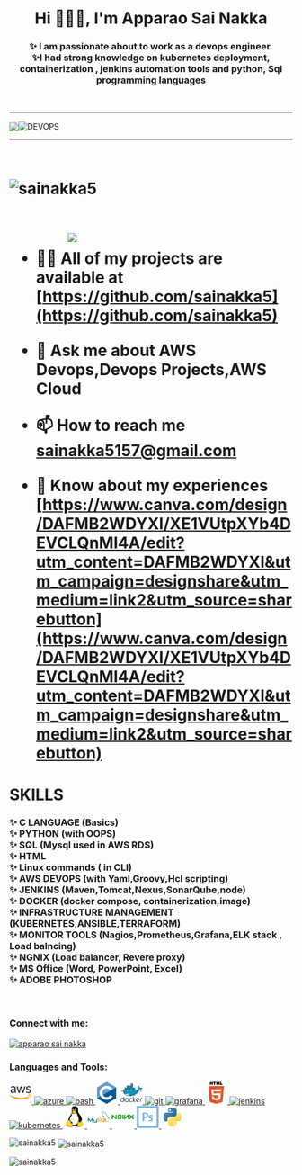 <h1 align="center"> Hi 🙋🏻‍♂️, I'm Apparao Sai Nakka</h1>

<h3 align="center">✨ I am passionate about to work as a devops engineer. <br> ✨I had strong knowledge on kubernetes deployment, containerization , jenkins automation tools and python, Sql programming languages<br></h3><br>


 <hr> <img align="center" width="250" src ="https://cdn.hashnode.com/res/hashnode/image/upload/v1679566984105/a9959474-198d-4bff-b290-1a54b4d66092.gif"><img align="center" width= "200" height="200" alt ="DEVOPS"  src="https://cdn.faun.dev/prod/media/public/original_images/devOps-cloud-native.gif"><br>  <hr> <br>
 
<h1>
<p align="left"> <img src="https://komarev.com/ghpvc/?username=sainakka5&label=Profile%20views&color=0e75b6&style=flat" alt="sainakka5" /> </p><br>
<img align="right" width="400" src="https://camo.githubusercontent.com/cae12fddd9d6982901d82580bdf321d81fb299141098ca1c2d4891870827bf17/68747470733a2f2f6d69726f2e6d656469756d2e636f6d2f6d61782f313336302f302a37513379765349765f7430696f4a2d5a2e676966">

- 👨‍💻 All of my projects are available at [https://github.com/sainakka5](https://github.com/sainakka5)

- 💬 Ask me about **AWS Devops,Devops Projects,AWS Cloud**

- 📫 How to reach me **sainakka5157@gmail.com**

- 📄 Know about my experiences [https://www.canva.com/design/DAFMB2WDYXI/XE1VUtpXYb4DEVCLQnMl4A/edit?utm_content=DAFMB2WDYXI&utm_campaign=designshare&utm_medium=link2&utm_source=sharebutton](https://www.canva.com/design/DAFMB2WDYXI/XE1VUtpXYb4DEVCLQnMl4A/edit?utm_content=DAFMB2WDYXI&utm_campaign=designshare&utm_medium=link2&utm_source=sharebutton)<br></h1>


# SKILLS
<h3 align="left">✨ C LANGUAGE (Basics)<br>
✨ PYTHON (with OOPS)<br>
✨ SQL (Mysql used in AWS RDS)<br>
✨ HTML<br>
✨ Linux commands ( in CLI)<br>
✨ AWS DEVOPS (with Yaml,Groovy,Hcl scripting)<br>
✨ JENKINS (Maven,Tomcat,Nexus,SonarQube,node)<br>
✨ DOCKER (docker compose, containerization,image)<br>
✨ INFRASTRUCTURE MANAGEMENT (KUBERNETES,ANSIBLE,TERRAFORM)<br>
✨ MONITOR TOOLS (Nagios,Prometheus,Grafana,ELK stack , Load balncing)<br>
✨ NGNIX (Load balancer, Revere proxy)<br>
✨ MS Office (Word, PowerPoint, Excel)<br>
✨ ADOBE PHOTOSHOP </h3><br>

<h3 align="left">Connect with me:</h3>
<p align="left">
<a href="https://linkedin.com/in/apparao sai nakka" target="blank"><img align="center" src="https://raw.githubusercontent.com/rahuldkjain/github-profile-readme-generator/master/src/images/icons/Social/linked-in-alt.svg" alt="apparao sai nakka" height="30" width="40" /></a>
</p>

<h3 align="left">Languages and Tools:</h3>
<p align="left"> <a href="https://aws.amazon.com" target="_blank" rel="noreferrer"> <img src="https://raw.githubusercontent.com/devicons/devicon/master/icons/amazonwebservices/amazonwebservices-original-wordmark.svg" alt="aws" width="40" height="40"/> </a> <a href="https://azure.microsoft.com/en-in/" target="_blank" rel="noreferrer"> <img src="https://www.vectorlogo.zone/logos/microsoft_azure/microsoft_azure-icon.svg" alt="azure" width="40" height="40"/> </a> <a href="https://www.gnu.org/software/bash/" target="_blank" rel="noreferrer"> <img src="https://www.vectorlogo.zone/logos/gnu_bash/gnu_bash-icon.svg" alt="bash" width="40" height="40"/> </a> <a href="https://www.cprogramming.com/" target="_blank" rel="noreferrer"> <img src="https://raw.githubusercontent.com/devicons/devicon/master/icons/c/c-original.svg" alt="c" width="40" height="40"/> </a> <a href="https://www.docker.com/" target="_blank" rel="noreferrer"> <img src="https://raw.githubusercontent.com/devicons/devicon/master/icons/docker/docker-original-wordmark.svg" alt="docker" width="40" height="40"/> </a> <a href="https://git-scm.com/" target="_blank" rel="noreferrer"> <img src="https://www.vectorlogo.zone/logos/git-scm/git-scm-icon.svg" alt="git" width="40" height="40"/> </a> <a href="https://grafana.com" target="_blank" rel="noreferrer"> <img src="https://www.vectorlogo.zone/logos/grafana/grafana-icon.svg" alt="grafana" width="40" height="40"/> </a> <a href="https://www.w3.org/html/" target="_blank" rel="noreferrer"> <img src="https://raw.githubusercontent.com/devicons/devicon/master/icons/html5/html5-original-wordmark.svg" alt="html5" width="40" height="40"/> </a> <a href="https://www.jenkins.io" target="_blank" rel="noreferrer"> <img src="https://www.vectorlogo.zone/logos/jenkins/jenkins-icon.svg" alt="jenkins" width="40" height="40"/> </a> <a href="https://kubernetes.io" target="_blank" rel="noreferrer"> <img src="https://www.vectorlogo.zone/logos/kubernetes/kubernetes-icon.svg" alt="kubernetes" width="40" height="40"/> </a> <a href="https://www.linux.org/" target="_blank" rel="noreferrer"> <img src="https://raw.githubusercontent.com/devicons/devicon/master/icons/linux/linux-original.svg" alt="linux" width="40" height="40"/> </a> <a href="https://www.mysql.com/" target="_blank" rel="noreferrer"> <img src="https://raw.githubusercontent.com/devicons/devicon/master/icons/mysql/mysql-original-wordmark.svg" alt="mysql" width="40" height="40"/> </a> <a href="https://www.nginx.com" target="_blank" rel="noreferrer"> <img src="https://raw.githubusercontent.com/devicons/devicon/master/icons/nginx/nginx-original.svg" alt="nginx" width="40" height="40"/> </a> <a href="https://www.photoshop.com/en" target="_blank" rel="noreferrer"> <img src="https://raw.githubusercontent.com/devicons/devicon/master/icons/photoshop/photoshop-line.svg" alt="photoshop" width="40" height="40"/> </a> <a href="https://www.python.org" target="_blank" rel="noreferrer"> <img src="https://raw.githubusercontent.com/devicons/devicon/master/icons/python/python-original.svg" alt="python" width="40" height="40"/> </a> </p>

<p><img align="left" src="https://github-readme-stats.vercel.app/api/top-langs?username=sainakka5&show_icons=true&locale=en&layout=compact" alt="sainakka5" /></p>

<p>&nbsp;<img align="center" src="https://github-readme-stats.vercel.app/api?username=sainakka5&show_icons=true&locale=en" alt="sainakka5" /></p>

<p><img align="center" src="https://github-readme-streak-stats.herokuapp.com/?user=sainakka5&" alt="sainakka5" /></p>
